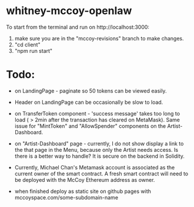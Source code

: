 # whitney-mccoy-openlaw

To start from the terminal and run on http://localhost:3000:
1.  make sure you are in the "mccoy-revisions" branch to make changes. 
2. "cd client" 
3. "npm run start" 


# Todo: 

- on LandingPage - paginate so 50 tokens can be viewed easily. 

- Header on LandingPage can be occasionally be slow to load.

- on TransferToken component - 'success message' takes too long to load ( > 2min after the transaction has cleared on MetaMask). Same issue for "MintToken" and "AllowSpender" components on the Artist-Dashboard.

- on "Artist-Dashboard" page - currently, I do not show display a link to the that page in the Menu, because only the Artist needs access. Is there is a better way to handle?  It is secure on the backend in Solidity. 

- Currently, Michael Chan's Metamask account is associated as the current owner of the smart contract. A fresh smart contract will need to be deployed with the McCoy Ethereum address as owner. 

- when finished deploy as static site on github pages with mccoyspace.com/some-subdomain-name


